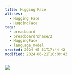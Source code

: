 ```yaml
---
title: Hugging Face
aliases:
  - Hugging Face
  - HuggingFace
tags:
  - breadboard
  - breadboard/phase/2
  - HuggingFace
  - language_model
created: 2024-05-31T17:44:42
modified: 2024-06-21T10:09:43
---
```


![](https://www.youtube.com/playlist?list=PLhROjVY7N7UWS968EJXPkxfpDXv2EPQMa)
